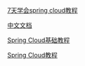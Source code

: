 [7天学会spring cloud教程](https://www.cnblogs.com/skyblog/p/5127690.html)


[中文文档](https://springcloud.cc/)



[Spring Cloud基础教程](http://blog.didispace.com/Spring-Cloud%E5%9F%BA%E7%A1%80%E6%95%99%E7%A8%8B/)

[Spring Cloud教程](http://www.cnblogs.com/chry/tag/Spring%20Cloud%E6%95%99%E7%A8%8B/)